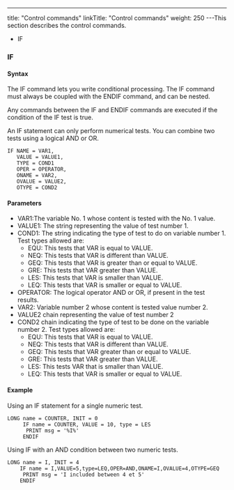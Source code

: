 ---
title: "Control commands"
linkTitle: "Control commands"
weight: 250
---This section describes the control commands.

- IF

### IF

#### Syntax

The IF command lets you write conditional processing. The IF command must always be coupled with the ENDIF command, and can be nested.

Any commands between the IF and ENDIF commands are executed if the condition of the IF test is true.

An IF statement can only perform numerical tests. You can combine two tests using a logical AND or OR.

```
IF NAME = VAR1,
   VALUE = VALUE1,
   TYPE = COND1
   OPER = OPERATOR,
   ONAME = VAR2,
   OVALUE = VALUE2,
   OTYPE = COND2
```

#### Parameters

- VAR1:The variable No. 1 whose content is tested with the No. 1 value.
- VALUE1: The string representing the value of test number 1.
- COND1: The string indicating the type of test to do on variable number 1. Test types allowed are:
    -   EQU: This tests that VAR is equal to VALUE.
    -   NEQ: This tests that VAR is different than VALUE.
    -   GEQ: This tests that VAR is greater than or equal to VALUE.
    -   GRE: This tests that VAR greater than VALUE.
    -   LES: This tests that VAR is smaller than VALUE.
    -   LEQ: This tests that VAR is smaller or equal to VALUE.
- OPERATOR: The logical operator AND or OR, if present in the test results.
- VAR2: Variable number 2 whose content is tested value number 2.
- VALUE2 chain representing the value of test number 2
- COND2 chain indicating the type of test to be done on the variable number 2. Test types allowed are:
    -   EQU: This tests that VAR is equal to VALUE.
    -   NEQ: This tests that VAR is different than VALUE.
    -   GEQ: This tests that VAR greater than or equal to VALUE.
    -   GRE: This tests that VAR greater than VALUE.
    -   LES: This tests VAR that is smaller than VALUE.
    -   LEQ: This tests that VAR is smaller or equal to VALUE.

#### Example

Using an IF statement for a single numeric test.

```
LONG name = COUNTER, INIT = 0
     IF name = COUNTER, VALUE = 10, type = LES
      PRINT msg = '%I%'
     ENDIF
```

Using IF with an AND condition between two numeric tests.

```
LONG name = I, INIT = 4
    IF name = I,VALUE=5,type=LEQ,OPER=AND,ONAME=I,OVALUE=4,OTYPE=GEQ
     PRINT msg = 'I included between 4 et 5'
    ENDIF
```

```
 
```

